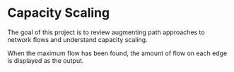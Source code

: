 # Capacity Scaling
The goal of this project is to review augmenting path approaches to network flows and understand capacity scaling.

When the maximum flow has been found, the amount of flow on each edge is displayed as the output.
